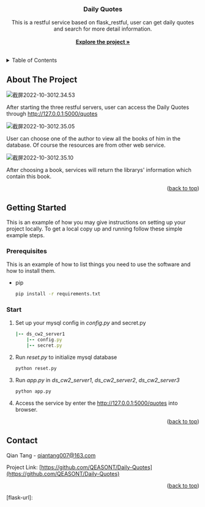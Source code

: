 <h3 align="center">Daily Quotes</h3>

  <p align="center">
    This is a restful service based on flask_restful, user can get daily quotes and search for more detail information.
    <br />
    <br />
    <a href="https://github.com/QEASONT/Daily-Quotes"><strong>Explore the project »</strong></a>
    <br />
    <br />
  </p>



<!-- TABLE OF CONTENTS -->

<details>
  <summary>Table of Contents</summary>
  <ol>
    <li>
      <a href="#about-the-project">About The Project</a>
    </li>
    <li>
      <a href="#getting-started">Getting Started</a>
      <ul>
        <li><a href="#prerequisites">Prerequisites</a></li>
        <li><a href="#start">Start</a></li>
      </ul>
    </li>
    <li><a href="#usage">Usage</a></li>
    <li><a href="#contact">Contact</a></li>
  </ol>
</details>





<!-- ABOUT THE PROJECT -->

## About The Project

![截屏2022-10-3012.34.53](https://qeasont.oss-cn-beijing.aliyuncs.com/uPic/截屏2022-10-3012.34.53.png)

After starting the three restful servers, user can access the Daily Quotes through http://127.0.0.1:5000/quotes

![截屏2022-10-3012.35.05](https://qeasont.oss-cn-beijing.aliyuncs.com/uPic/截屏2022-10-3012.35.05.png)

User can choose one of the author to view all the books of him in the database. Of course the resources are from other web service.

![截屏2022-10-3012.35.10](https://qeasont.oss-cn-beijing.aliyuncs.com/uPic/截屏2022-10-3012.35.10.png)

After choosing a book, services will return the librarys' information which contain this book.

<p align="right">(<a href="#readme-top">back to top</a>)</p>

## Getting Started

This is an example of how you may give instructions on setting up your project locally.
To get a local copy up and running follow these simple example steps.

### Prerequisites

This is an example of how to list things you need to use the software and how to install them.

* pip

  ```sh
  pip install -r requirements.txt
  ```

### Start

1. Set up your mysql config in *config.py* and secret.py

   ```ruby
   |-- ds_cw2_server1
       |-- config.py
       |-- secret.py
   ```

2. Run *reset.py* to initialize mysql database 

   ```bash
   python reset.py
   ```

3. Run *app.py* in *ds_cw2_server1*, *ds_cw2_server2*, *ds_cw2_server3*

   ```bash
   python app.py
   ```

4. Access the service by enter the http://127.0.0.1:5000/quotes into browser.


<p align="right">(<a href="#readme-top">back to top</a>)</p>

## Contact

Qian Tang - qiantang007@163.com

Project Link: [https://github.com/QEASONT/Daily-Quotes](https://github.com/QEASONT/Daily-Quotes)

<p align="right">(<a href="#readme-top">back to top</a>)</p>

[Bootstrap.com]: https://img.shields.io/badge/Bootstrap-563D7C?style=for-the-badge&logo=bootstrap&logoColor=white
[JQuery.com]: https://img.shields.io/badge/jQuery-0769AD?style=for-the-badge&logo=jquery&logoColor=white
[flask-url]: 
